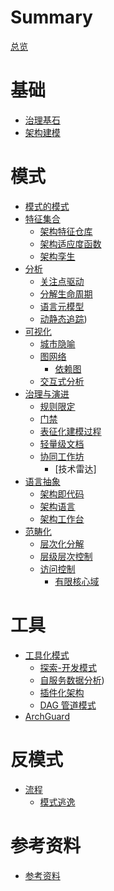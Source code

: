 # Summary

[总览](README.md)

# 基础

- [治理基石](basic/architecture-basic.md)
- [架构建模](basic/architecture-modeling.md)

# 模式

- [模式的模式](patterns/README.md)
- [特征集合]()
    - [架构特征仓库](patterns/characteristics-repository.md)
    - [架构适应度函数](patterns/fitness-function.md)
    - [架构孪生](patterns/architecture-twin.md)
- [分析](patterns/analysis-overview.md)
    - [关注点驱动](patterns/focus-driven.md)
    - [分解生命周期](patterns/analysis-lifecycle.md)
    - [语言元模型](patterns/language-metamodel.md)
    - [动静态追踪](patterns/dynamic-tracing.md))
- [可视化]()
    - [城市隐喻](patterns/city-metaphor.md)
    - [图网络](patterns/graph-network.md)
        - [依赖图](patterns/graph-dependency.md) 
    - [交互式分析](patterns/interactive-analysis.md)
- [治理与演进]()
    - [规则限定](patterns/linter-limit-rule.md)
    - [门禁](patterns/gate-guard.md)
    - [表征化建模过程](patterns/fact-based-modeling.md)
    - [轻量级文档](patterns/lightweight-documentation.md)
    - [协同工作坊](patterns/collaborative-workshop.md)
       - [技术雷达] 
- [语言抽象]()
    - [架构即代码](patterns/architecture-as-code.md)
    - [架构语言](patterns/architecture-language.md)
    - [架构工作台](patterns/architecture-workbench.md)
- [范畴化]()
    - [层次化分解](patterns/hierarchical-decomposition.md)
    - [层级层次控制](patterns/layered-control.md)
    - [访问控制](patterns/access-control.md)
        - [有限核心域](patterns/limited-core-domain.md)

# 工具

- [工具化模式]()
    - [探索-开发模式](patterns/discovery-development.md)
    - [自服务数据分析](tools/self-service-data-analysis.md))
    - [插件化架构](tools/plugin-system.md)
    - [DAG 管道模式](tools/dag-pipeline.md)
- [ArchGuard](tools/basic.md)

# 反模式

- [流程]()
    - [模式逃逸](bad-patterns/pattern-escape.md)

# 参考资料

- [参考资料](reference/README.md)
